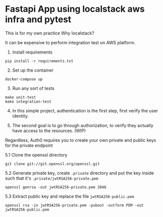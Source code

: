 # Fastapi App using localstack aws infra and pytest
This is for my own practice
Why localstack?

It can be expensive to perform integration test on AWS platform.

1. Install requirements
```
pip install -r requirements.txt
```

2. Set up the container

```
docker-compose up
```

3. Run any sort of tests
```
make unit-test
make integration-test
```

4. In this simple project, authentication is the first step, first verify the user identity. 

5. The second goal is to go through authorization, to verify they actually have access to the resources. (WIP)

Regardless, Auth0 requires you to create your own private and public keys for the private endpoint

5.1 Clone the openssl directory
```
git clone git://git.openssl.org/openssl.git
```
5.2 Generate private key, create `.private` directory and put the key inside such that it's `.private/jwtRSA256-private.pem`
```
openssl genrsa -out jwtRSA256-private.pem 2048
```
5.3 Extract public key and replace the file `jwtRSA256-public.pem`
```
openssl rsa -in jwtRSA256-private.pem -pubout -outform PEM -out jwtRSA256-public.pem
```
